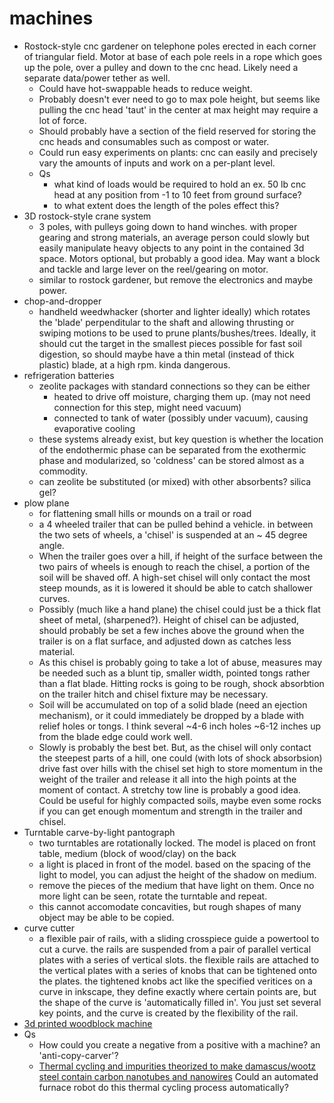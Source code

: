 # machines

- Rostock-style cnc gardener on telephone poles erected in each corner of triangular field.  Motor at base of each pole reels in a rope which goes up the pole, over a pulley and down to the cnc head.  Likely need a separate data/power tether as well.
  - Could have hot-swappable heads to reduce weight.
  - Probably doesn't ever need to go to max pole height, but seems like pulling the cnc head 'taut' in the center at max height may require a lot of force.
  - Should probably have a section of the field reserved for storing the cnc heads and consumables such as compost or water.
  - Could run easy experiments on plants: cnc can easily and precisely vary the amounts of inputs and work on a per-plant level.
  - Qs
    - what kind of loads would be required to hold an ex. 50 lb cnc head at any position from -1 to 10 feet from ground surface?
    - to what extent does the length of the poles effect this?
- 3D rostock-style crane system
  - 3 poles, with pulleys going down to hand winches. with proper gearing and strong materials, an average person could slowly but easily manipulate heavy objects to any point in the contained 3d space.  Motors optional, but probably a good idea.  May want a block and tackle and large lever on the reel/gearing on motor.
  - similar to rostock gardener, but remove the electronics and maybe power. 
- chop-and-dropper
  - handheld weedwhacker (shorter and lighter ideally) which rotates the 'blade' perpenditular to the shaft and allowing thrusting or swiping motions to be used to prune plants/bushes/trees.  Ideally, it should cut the target in the smallest pieces possible for fast soil digestion, so should maybe have a thin metal (instead of thick plastic) blade, at a high rpm. kinda dangerous.
- refrigeration batteries
  - zeolite packages with standard connections so they can be either 
    - heated to drive off moisture, charging them up. (may not need connection for this step, might need vacuum)
    - connected to tank of water (possibly under vacuum), causing evaporative cooling
  - these systems already exist, but key question is whether the location of the endothermic phase can be separated from the exothermic phase and modularized, so 'coldness' can be stored almost as a commodity.
  - can zeolite be substituted (or mixed) with other absorbents? silica gel?
- plow plane
  - for flattening small hills or mounds on a trail or road
  - a 4 wheeled trailer that can be pulled behind a vehicle.  in between the two sets of wheels, a 'chisel' is suspended at an ~ 45 degree angle.  
  - When the trailer goes over a hill, if height of the surface between the two pairs of wheels is enough to reach the chisel, a portion of the soil will be shaved off.  A high-set chisel will only contact the most steep mounds, as it is lowered it should be able to catch shallower curves.  
  - Possibly (much like a hand plane) the chisel could just be a thick flat sheet of metal, (sharpened?).  Height of chisel can be adjusted, should probably be set a few inches above the ground when the trailer is on a flat surface, and adjusted down as catches less material.
  - As this chisel is probably going to take a lot of abuse, measures may be needed such as a blunt tip, smaller width, pointed tongs rather than a flat blade.  Hitting rocks is going to be rough, shock absorbtion on the trailer hitch and chisel fixture may be necessary.
  - Soil will be accumulated on top of a solid blade (need an ejection mechanism), or it could immediately be dropped by a blade with relief holes or tongs.  I think several ~4-6 inch holes ~6-12 inches up from the blade edge could work well.
  - Slowly is probably the best bet.  But, as the chisel will only contact the steepest parts of a hill, one could (with lots of shock absorbsion) drive fast over hills with the chisel set high to store momentum in the weight of the trailer and release it all into the high points at the moment of contact. A stretchy tow line is probably a good idea.  Could be useful for highly compacted soils, maybe even some rocks if you can get enough momentum and strength in the trailer and chisel.
- Turntable carve-by-light pantograph
  - two turntables are rotationally locked.  The model is placed on front table, medium (block of wood/clay) on the back
  - a light is placed in front of the model. based on the spacing of the light to model, you can adjust the height of the shadow on medium.
  - remove the pieces of the medium that have light on them. Once no more light can be seen, rotate the turntable and repeat.
  - this cannot accomodate concavities, but rough shapes of many object may be able to be copied.
- curve cutter
  - a flexible pair of rails, with a sliding crosspiece guide a powertool to cut a curve.  the rails are suspended from a pair of parallel vertical plates with a series of vertical slots.  the flexible rails are attached to the vertical plates with a series of knobs that can be tightened onto the plates. the tightened knobs act like the specified veritices on a curve in inkscape, they define exactly where certain points are, but the shape of the curve is 'automatically filled in'. You just set several key points, and the curve is created by the flexibility of the rail. 
- [3d printed woodblock machine](woodblock.md)
- Qs
  - How could you create a negative from a positive with a machine?  an 'anti-copy-carver'?
  - [Thermal cycling and impurities theorized to make damascus/wootz steel contain carbon nanotubes and nanowires](https://www.thevintagenews.com/2017/04/03/damascus-blacksmiths-had-made-steel-blades-with-carbon-nanotubes-long-before-they-were-scientifically-discovered/) Could an automated furnace robot do this thermal cycling process automatically?
